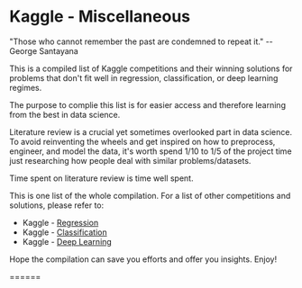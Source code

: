 # Kaggle - Miscellaneous

"Those who cannot remember the past are condemned to repeat it." -- George Santayana

This is a compiled list of Kaggle competitions and their winning solutions for problems that don't fit well in regression, classification, or deep learning regimes. 

The purpose to complie this list is for easier access and therefore learning from the best in data science.

Literature review is a crucial yet sometimes overlooked part in data science. To avoid reinventing the wheels and get inspired on how to preprocess, engineer, and model the data, it's worth spend 1/10 to 1/5 of the project time just researching how people deal with similar problems/datasets.

Time spent on literature review is time well spent.

This is one list of the whole compilation. For a list of other competitions and solutions, please refer to:

* Kaggle - [Regression](https://github.com/ShuaiW/kaggle-regression/)
* Kaggle - [Classification](https://github.com/ShuaiW/kaggle-classification/)
* Kaggle - [Deep Learning](https://github.com/ShuaiW/kaggle-deeplearning)

Hope the compilation can save you efforts and offer you insights. Enjoy!

======



